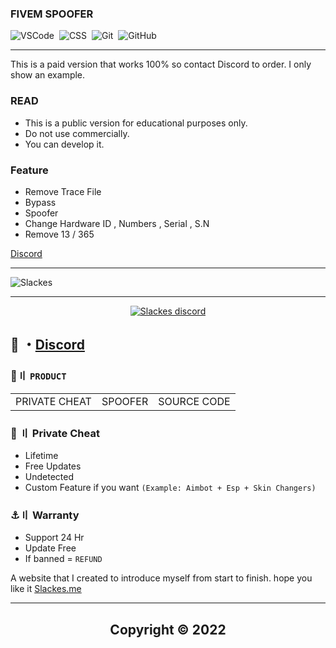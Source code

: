 ### FIVEM SPOOFER
![VSCode](https://img.shields.io/badge/-Visual_Studio_Code-05122A?style=for-the-badge&logo=VisualStudioCode)&nbsp;
![CSS](https://img.shields.io/badge/-C++-05122A?style=for-the-badge&logo=CSS3&logoColor=1572B6)&nbsp;
![Git](https://img.shields.io/badge/-Git-05122A?style=for-the-badge&logo=git)&nbsp; 
![GitHub](https://img.shields.io/badge/-GitHub-05122A?style=for-the-badge&logo=github)&nbsp;
 
 ---
 
 This is a paid version that works 100% so contact Discord to order. I only show an example.
   
 
### READ
  
- This is a public version for educational purposes only.
- Do not use commercially.
- You can develop it.

### Feature

- Remove Trace File 
- Bypass
- Spoofer 
- Change Hardware ID , Numbers , Serial , S.N 
- Remove 13 / 365 

[Discord](https://discord.gg/MBTkVcJefp)

---
  
  ![Slackes](https://user-images.githubusercontent.com/94861415/209479687-55730f68-0004-4272-98b1-0d65f1bf0894.png)

  
--- 

  <p align="center">
    <a href="https://discord.gg/MBTkVcJefp">
        <img title="Slackes server discord" alt="Slackes discord" src="https://discordapp.com/api/guilds/880135738077896764/widget.png?style=banner2"/>
    </a>
</p> 
 
## 💬 ・[Discord](https://discord.gg/MBTkVcJefp) 

 ### 🛒〢 `PRODUCT`
 
<table>
<tr>
	<td> PRIVATE CHEAT
	<td> SPOOFER
	<td> SOURCE CODE
</table>

  
### 🥊 〢 Private Cheat

- Lifetime 
- Free Updates 
- Undetected
- Custom Feature if you want `(Example: Aimbot + Esp + Skin Changers)`

### ⚓〢 Warranty

- Support 24 Hr
- Update Free
- If banned = `REFUND`

A website that I created to introduce myself from start to finish. hope you like it [Slackes.me](http://slackes.me/)

---


<h2 align="center"> Copyright © 2022

